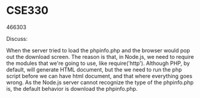 # CSE330
466303

Discuss:

When the server tried to load the phpinfo.php and the browser would pop out the download screen. The reason is that, in Node.js, we need to require the modules that we're going to use, like require('http'). Although PHP, by default, will generate HTML document, but the we need to run the php script before we can have html document, and that where everything goes wrong. As the Node.js server cannot recognize the type of the phpinfo.php is, the default behavior is download the phpinfo.php.
